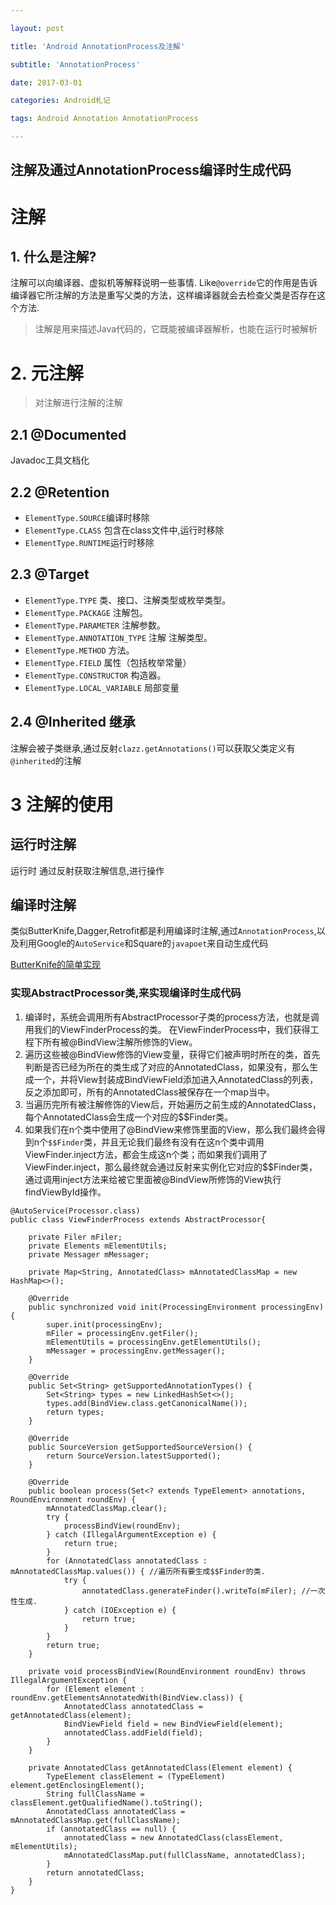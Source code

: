 ```yaml
---

layout: post

title: 'Android AnnotationProcess及注解'

subtitle: 'AnnotationProcess' 

date: 2017-03-01

categories: Android札记

tags: Android Annotation AnnotationProcess

---
```

注解及通过AnnotationProcess编译时生成代码
---

# 注解
## 1. 什么是注解?
注解可以向编译器、虚拟机等解释说明一些事情.
Like`@override`它的作用是告诉编译器它所注解的方法是重写父类的方法，这样编译器就会去检查父类是否存在这个方法.
> 注解是用来描述Java代码的，它既能被编译器解析，也能在运行时被解析

# 2. 元注解
> 对注解进行注解的注解

## 2.1 @Documented
Javadoc工具文档化
## 2.2 @Retention
* `ElementType.SOURCE`编译时移除
* `ElementType.CLASS` 包含在class文件中,运行时移除
* `ElementType.RUNTIME`运行时移除

## 2.3 @Target
 * `ElementType.TYPE`  类、接口、注解类型或枚举类型。
 * `ElementType.PACKAGE`  注解包。
 * `ElementType.PARAMETER`  注解参数。
 * `ElementType.ANNOTATION_TYPE`  注解 注解类型。
 * `ElementType.METHOD`  方法。
 * `ElementType.FIELD`  属性（包括枚举常量）
 * `ElementType.CONSTRUCTOR`  构造器。
 * `ElementType.LOCAL_VARIABLE`  局部变量

## 2.4 @Inherited 继承
 注解会被子类继承,通过反射`clazz.getAnnotations()`可以获取父类定义有`@inherited`的注解

# 3 注解的使用 
## 运行时注解
运行时 通过反射获取注解信息,进行操作
## 编译时注解
类似ButterKnife,Dagger,Retrofit都是利用编译时注解,通过`AnnotationProcess`,以及利用Google的`AutoService`和Square的`javapoet`来自动生成代码

[ButterKnife的简单实现](https://www.jianshu.com/p/2585d2a7cd97)

### 实现AbstractProcessor类,来实现编译时生成代码

1. 编译时，系统会调用所有AbstractProcessor子类的process方法，也就是调用我们的ViewFinderProcess的类。
在ViewFinderProcess中，我们获得工程下所有被@BindView注解所修饰的View。
2. 遍历这些被@BindView修饰的View变量，获得它们被声明时所在的类，首先判断是否已经为所在的类生成了对应的AnnotatedClass，如果没有，那么生成一个，并将View封装成BindViewField添加进入AnnotatedClass的列表，反之添加即可，所有的AnnotatedClass被保存在一个map当中。
3. 当遍历完所有被注解修饰的View后，开始遍历之前生成的AnnotatedClass，每个AnnotatedClass会生成一个对应的$$Finder类。
4. 如果我们在n个类中使用了@BindView来修饰里面的View，那么我们最终会得到n个`$$Finder`类，并且无论我们最终有没有在这n个类中调用ViewFinder.inject方法，都会生成这n个类；而如果我们调用了ViewFinder.inject，那么最终就会通过反射来实例化它对应的$$Finder类，通过调用inject方法来给被它里面被@BindView所修饰的View执行findViewById操作。

```
@AutoService(Processor.class)
public class ViewFinderProcess extends AbstractProcessor{

    private Filer mFiler;
    private Elements mElementUtils;
    private Messager mMessager;

    private Map<String, AnnotatedClass> mAnnotatedClassMap = new HashMap<>();

    @Override
    public synchronized void init(ProcessingEnvironment processingEnv) {
        super.init(processingEnv);
        mFiler = processingEnv.getFiler();
        mElementUtils = processingEnv.getElementUtils();
        mMessager = processingEnv.getMessager();
    }

    @Override
    public Set<String> getSupportedAnnotationTypes() {
        Set<String> types = new LinkedHashSet<>();
        types.add(BindView.class.getCanonicalName());
        return types;
    }

    @Override
    public SourceVersion getSupportedSourceVersion() {
        return SourceVersion.latestSupported();
    }

    @Override
    public boolean process(Set<? extends TypeElement> annotations, RoundEnvironment roundEnv) {
        mAnnotatedClassMap.clear();
        try {
            processBindView(roundEnv);
        } catch (IllegalArgumentException e) {
            return true;
        }
        for (AnnotatedClass annotatedClass : mAnnotatedClassMap.values()) { //遍历所有要生成$$Finder的类.
            try {
                annotatedClass.generateFinder().writeTo(mFiler); //一次性生成.
            } catch (IOException e) {
                return true;
            }
        }
        return true;
    }

    private void processBindView(RoundEnvironment roundEnv) throws IllegalArgumentException {
        for (Element element : roundEnv.getElementsAnnotatedWith(BindView.class)) {
            AnnotatedClass annotatedClass = getAnnotatedClass(element);
            BindViewField field = new BindViewField(element);
            annotatedClass.addField(field);
        }
    }

    private AnnotatedClass getAnnotatedClass(Element element) {
        TypeElement classElement = (TypeElement) element.getEnclosingElement();
        String fullClassName = classElement.getQualifiedName().toString();
        AnnotatedClass annotatedClass = mAnnotatedClassMap.get(fullClassName);
        if (annotatedClass == null) {
            annotatedClass = new AnnotatedClass(classElement, mElementUtils);
            mAnnotatedClassMap.put(fullClassName, annotatedClass);
        }
        return annotatedClass;
    }
}
```


  




